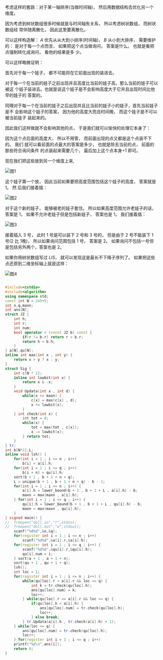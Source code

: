 考虑这样的套路：对于某一轴排序(当做时间轴)， 然后用数据结构去优化另一个维度。

因为考虑到树状数组很多时候就是与时间轴有关系， 所以考虑树状数组， 而树状数组经
常伴随离散化， 因此这里要离散化。

可以这样构造解：
$A$ 优先从从大到小排序(时间轴)， $B$ 从小到大排序， 需要维护的： 是对于每一个点而言，
如果把这个点当做询问， 答案是什么。 也就是看把点强制转化成询问， 看他的结果是多
少。

可以这样略微证明：

首先对于每一个娃子， 都不可能将在它前面出现的装进去。

对于每一个在当前的娃子之前出现并且高度比当前的娃子高，那么当前的娃子可以被这
个娃子装进去。也就是说这个娃子是不会影响高度大于它并且出现时间比他早的娃子的
答案的。

同理对于每一个在当前的娃子之后出现并且比当前的娃子小的娃子，首先当前娃子是不
会影响这个娃子的答案， 因为他的高度大而且时间晚， 而这个娃子是不可以被当前娃子
装起来的。

因此我们这样做就不会影响其他的点， 于是我们就可以愉快的处理它本身了：

因为这个点后面的高度大， 所以不用管， 而前面出现的点又都是这个点装不下的。 我们
就可以看前面的点最大的答案是多少， 也就是除去当前的点， 前面的那些符合询问条件
的点装起来需要几个， 最后加上这个点本身$+1$ 即可。

现在我们把这些放到另一个维度上来,

![图1](https://cdn.luogu.com.cn/upload/image_hosting/y0pe8czi.png)





这个娃子第一个放， 因此当前如果要把高度范围包括这个娃子的高度， 答案就是 $1$。 然
后我们接着插：

![图2](https://cdn.luogu.com.cn/upload/image_hosting/a5ngrkab.png)


对于这个新的娃子， 能够被老的娃子套住。 所以如果高度范围允许老娃子的话， 答案是
$1$， 如果不允许老娃子但是包括新娃子， 答案也是 $1$。 我们接着插：

![图3](https://cdn.luogu.com.cn/upload/image_hosting/abpf2dyd.png)


接着插入 $3$ 号， 此时 $1$ 号是可以装下 $2$ 号和 $3$ 号的， 但是由于 $2$ 号不能装下 $1$ 号($2$ 比 $1$晚)， 所以如果询问范围包括 $1$ 号， 答案是 $2$。 如果询问不包括一号但是包括另外两个，答案也是 $2$。

如果你用树状数组写过 $LIS$， 就可以发现这是最长不下降子序列了。
如果把这些点还原到二维坐标轴上就是这样：

![图4](https://cdn.luogu.com.cn/upload/image_hosting/p3jopp6r.png)

```cpp

#include<cstdio>
#include<algorithm>
using namespace std;
const int N = 2e5+5;
int n,q,maxn;
int ans[N];
struct JZ {
	int h;
	int r;
	int num;
	bool operator < (const JZ b) const {
		if(r != b.r) return r > b.r;
		return h < b.h;
	}
} a[N],qu[N];
inline int max(int x , int y) {
	return x > y ? x : y;
}
struct Sig {
	int c[N * 2];
	inline int lowbit(int x) {
		return x & -x;
	}
	void Updata(int x , int d) {
		while(x <= maxn) {
			c[x] = max(c[x] , d);
			x += lowbit(x);
		}
	} int check(int x) {
		int tot = 0;
		while(x) {
			tot = max(tot , c[x]);
			x -= lowbit(x);
		} return tot;
	}
} tr;
int b[N*2],L;
inline void lsh() {
	for(int i = 1 ; i <= n ; i++)
		b[i] = a[i].h;
	for(int i = 1 ; i <= q ; i++)
		b[i + n] = qu[i].h;
	sort(b + 1 , b + 1 + n + q);
	L = unique(b + 1 , b + 1 + n + q) - b - 1;
	for(int i = 1 ; i <= n ; i++) {
		a[i].h = lower_bound(b + 1 , b + 1 + L , a[i].h) - b;
		maxn = max(maxn , a[i].h);
	} for(int i = 1 ; i <= q ; i++) {
		qu[i].h = lower_bound(b + 1 , b + 1 + L , qu[i].h) - b;
		maxn = max(maxn , qu[i].h);
	}
} signed main() {
//	freopen("doll.in","r",stdin);
//	freopen("doll.out","w",stdout);
	scanf("%d%d",&n,&q);
	for(register int i = 1 ; i <= n ; i++)
		scanf("%d%d",&a[i].r,&a[i].h);
	for(register int i = 1 ; i <= q ; i++) {
		scanf("%d%d",&qu[i].r,&qu[i].h);
		qu[i].num = i;
	} sort(a + 1 , a + 1 + n);
	sort(qu + 1 , qu + 1 + q);
	lsh();
	int loc = 1;
	for(register int i = 1 ; i <= n ; i++) {
		while(qu[loc].r > a[i].r && loc <= q) {
			int k = tr.check(qu[loc].h);
			ans[qu[loc].num] = k;
			loc++;
		} while(qu[loc].r == a[i].r && loc <= q) {
			if(qu[loc].h < a[i].h) {
				ans[qu[loc].num] = tr.check(qu[loc].h);
				loc++;
			} else break;
		} tr.Updata(a[i].h , tr.check(a[i].h) + 1);
	} while(loc <= q) {
		ans[qu[loc].num] = tr.check(qu[loc].h);
		loc++;
	} for(register int i = 1 ; i <= q ; i++)
	printf("%d\n",ans[i]);
	return 0;
}
```